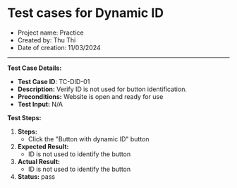 # Test cases for Dynamic ID
- Project name: Practice
- Created by: Thu Thi
- Date of creation: 11/03/2024

 
---------------------------

**Test Case Details:**
- **Test Case ID**: TC-DID-01
- **Description:** Verify ID is not used for button identification.
- **Preconditions:** Website is open and ready for use
- **Test Input:** N/A


**Test Steps:**

1. **Steps:**
    - Click the "Button with dynamic ID" button
2. **Expected Result:** 
    - ID is not used to identify the button
3. **Actual Result:**
    - ID is not used to identify the button
4. **Status:** pass
